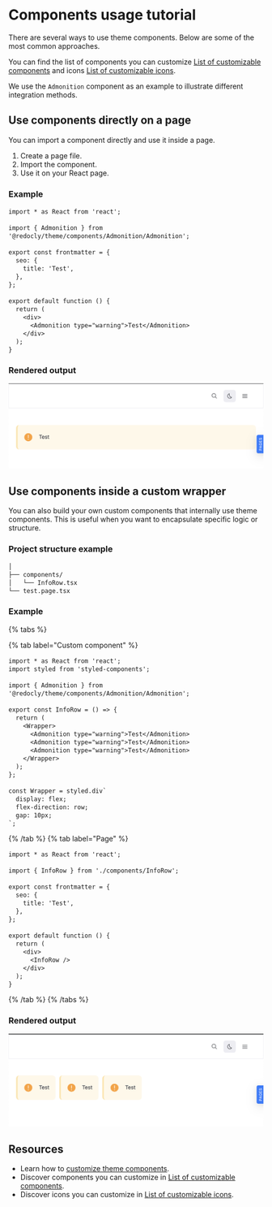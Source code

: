 # Components usage tutorial

There are several ways to use theme components.
Below are some of the most common approaches.


You can find the list of components you can customize [List of customizable components](./list/index.md) and icons [List of customizable icons](./list/icons.md).


We use the `Admonition` component as an example to illustrate different integration methods.

## Use components directly on a page

You can import a component directly and use it inside a page.

1. Create a page file.
2. Import the component.
3. Use it on your React page.

### Example

```tsx {% title="test.page.tsx" %}
import * as React from 'react';

import { Admonition } from '@redocly/theme/components/Admonition/Admonition';

export const frontmatter = {
  seo: {
    title: 'Test',
  },
};

export default function () {
  return (
    <div>
      <Admonition type="warning">Test</Admonition>
    </div>
  );
}
```

### Rendered output

![directly](./images/directly-on-page.png)

## Use components inside a custom wrapper

You can also build your own custom components that internally use theme components.
This is useful when you want to encapsulate specific logic or structure.

### Project structure example

```treeview
│  
├── components/
│   └── InfoRow.tsx
└── test.page.tsx
```

### Example

{% tabs %}

{% tab label="Custom component" %}

```tsx {% title="InfoRow.tsx" %}
import * as React from 'react';
import styled from 'styled-components';

import { Admonition } from '@redocly/theme/components/Admonition/Admonition';

export const InfoRow = () => {
  return (
    <Wrapper>
      <Admonition type="warning">Test</Admonition>
      <Admonition type="warning">Test</Admonition>
      <Admonition type="warning">Test</Admonition>
    </Wrapper>
  );
};

const Wrapper = styled.div`
  display: flex;
  flex-direction: row;
  gap: 10px;
`;
```

{% /tab %}
{% tab label="Page" %}

```tsx {% title="test.page.tsx" %}
import * as React from 'react';

import { InfoRow } from './components/InfoRow';

export const frontmatter = {
  seo: {
    title: 'Test',
  },
};

export default function () {
  return (
    <div>
      <InfoRow />
    </div>
  );
}
```

{% /tab %}
{% /tabs %}

### Rendered output

![component](./images/custom-component.png)

## Resources

- Learn how to [customize theme components](./wrap-components.md).
- Discover components you can customize in [List of customizable components](./list/index.md).
- Discover icons you can customize in [List of customizable icons](./list/icons.md).